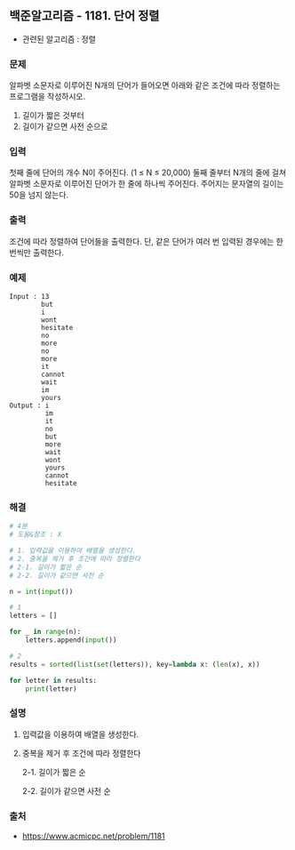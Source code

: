 ## 백준알고리즘 - 1181. 단어 정렬

- 관련된 알고리즘 : 정렬

### 문제

알파벳 소문자로 이루어진 N개의 단어가 들어오면 아래와 같은 조건에 따라 정렬하는 프로그램을 작성하시오.

1. 길이가 짧은 것부터
2. 길이가 같으면 사전 순으로

### 입력

첫째 줄에 단어의 개수 N이 주어진다. (1 ≤ N ≤ 20,000) 둘째 줄부터 N개의 줄에 걸쳐 알파벳 소문자로 이루어진 단어가 한 줄에 하나씩 주어진다. 주어지는 문자열의 길이는 50을 넘지 않는다.

### 출력

조건에 따라 정렬하여 단어들을 출력한다. 단, 같은 단어가 여러 번 입력된 경우에는 한 번씩만 출력한다.

### 예제

```
Input : 13
        but
        i
        wont
        hesitate
        no
        more
        no
        more
        it
        cannot
        wait
        im
        yours
Output : i
         im
         it
         no
         but
         more
         wait
         wont
         yours
         cannot
         hesitate
```

### 해결

```python
# 4분
# 도움&참조 : X

# 1. 입력값을 이용하여 배열을 생성한다.
# 2. 중복을 제거 후 조건에 따라 정렬한다
# 2-1. 길이가 짧은 순
# 2-2. 길이가 같으면 사전 순

n = int(input())

# 1
letters = []

for _ in range(n):
    letters.append(input())

# 2
results = sorted(list(set(letters)), key=lambda x: (len(x), x))

for letter in results:
    print(letter)

```

### 설명

1. 입력값을 이용하여 배열을 생성한다.

2. 중복을 제거 후 조건에 따라 정렬한다

   2-1. 길이가 짧은 순

   2-2. 길이가 같으면 사전 순

### 출처

- https://www.acmicpc.net/problem/1181
